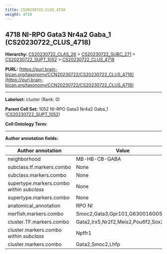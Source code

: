 ```yaml
---
title: CS20230722_CLUS_4718
weight: 4718
---
```

## 4718 NI-RPO Gata3 Nr4a2 Gaba_1 (CS20230722_CLUS_4718)
<b>Hierarchy: </b>
[CS20230722_CLAS_26](../CS20230722_CLAS_26) >
[CS20230722_SUBC_271](../CS20230722_SUBC_271) >
[CS20230722_SUPT_1052](../CS20230722_SUPT_1052) >
[CS20230722_CLUS_4718](../CS20230722_CLUS_4718)

**PURL:** [https://purl.brain-bican.org/taxonomy/CCN20230722/CS20230722_CLUS_4718](https://purl.brain-bican.org/taxonomy/CCN20230722/CS20230722_CLUS_4718)

---


**Labelset:** cluster (Rank: 0)

**Parent Cell Set:** 1052 NI-RPO Gata3 Nr4a2 Gaba_1 ([CS20230722_SUPT_1052](../CS20230722_SUPT_1052))



**Cell Ontology Term:** 

[MARKER GENES.]: #


---

[TRANSFERRED ANNOTATIONS.]: #


[AUTHOR ANNOTATION FIELDS.]: #


**Author annotation fields:**

| Author annotation | Value |
|-------------------|-------|
|neighborhood|MB-HB-CB-GABA|
|subclass.tf.markers.combo|None|
|subclass.markers.combo|None|
|supertype.markers.combo _within subclass_|None|
|supertype.markers.combo|None|
|anatomical_annotation|RPO NI|
|merfish.markers.combo|Smoc2,Gata3,Gpr101,G630016G05Rik|
|cluster.TF.markers.combo|Gata2,Irx5,Nr2f2,Meis2,Pou6f2,Sox2|
|cluster.markers.combo _within subclass_|Npffr1|
|cluster.markers.combo|Gata2,Smoc2,Lhfp|
